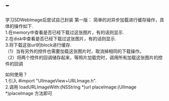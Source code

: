 # -
学习SDWebImage后尝试自己封装
第一版：
简单的对异步加载进行缓存操作，具体的操作如下.      
1.在memory中查看是否已经下载过这张图片，有的话则显示.     
2.在disk中查看是否已经下载过这张图片，有的话则显示.       
3.将下载这张url的block进行缓存.      
  （1）当有另外的控件也需要加载这张图片时，取消掉相同的下载操作。       
	（2）将两个控件的回调储存起来，等照片加载完时，调用所有加载这张图片的控件的回调


如何使用？       
1.引入 #import "UIImageView+URLImage.h".      
2.调用 loadURLImageWith:(NSString *)url placeImage:(UIImage *)placeImage 方法即可
